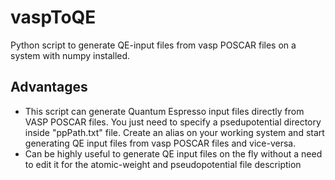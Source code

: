 # vaspToQE
Python script to generate QE-input files from vasp POSCAR files on a system with numpy installed.

## Advantages
- This script can generate Quantum Espresso input files directly from VASP POSCAR files. You just need to specify a psedupotential directory inside "ppPath.txt" file. Create an alias on your working system and start generating QE input files from vasp POSCAR files and vice-versa.
- Can be highly useful to generate QE input files on the fly without a need to edit it for the atomic-weight and pseudopotential file description
